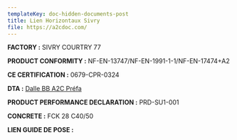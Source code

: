 ```yaml
---
templateKey: doc-hidden-documents-post
title: Lien Horizontaux Sivry
file: https://a2cdoc.com/
---
```

**FACTORY :** SIVRY COURTRY 77

**P﻿RODUCT CONFORMITY :** NF-EN-13747/NF-EN-1991-1-1/NF-EN-17474+A2

**C﻿E CERTIFICATION :** 0679-CPR-0324

**D﻿TA :** [Dalle BB A2C Préfa](https://a2cdoc.com/produit/document-technique-dapplication-dalle-bb/)[](https://a2cdoc.com/produit/doc-a/)

**P﻿RODUCT PERFORMANCE DECLARATION :** PRD-SU1-001

**C﻿ONCRETE :** FCK 28 C40/50

**L﻿IEN GUIDE DE POSE :**